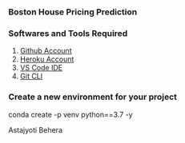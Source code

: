 ### Boston House Pricing Prediction

### Softwares and Tools Required

1. [Github Account](https://github.com)
2. [Heroku Account](https://heroku.com)
3. [VS Code IDE](https://code.visualstudio.com/)
4. [Git CLI](https://git-scm.com/book/en/v2/Getting-Started-The-Command-Line)



### Create a new environment for your project

conda create -p venv python==3.7 -y

Astajyoti Behera
